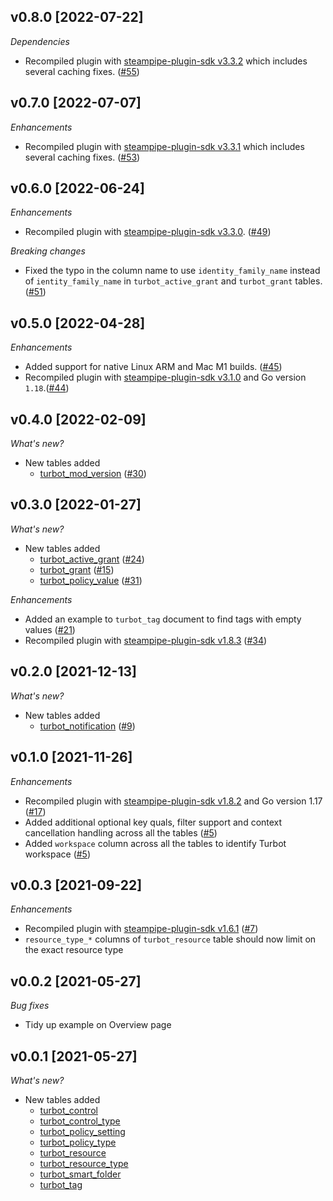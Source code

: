 ## v0.8.0 [2022-07-22]

_Dependencies_

- Recompiled plugin with [steampipe-plugin-sdk v3.3.2](https://github.com/turbot/steampipe-plugin-sdk/blob/main/CHANGELOG.md#v332--2022-07-11) which includes several caching fixes. ([#55](https://github.com/turbot/steampipe-plugin-turbot/pull/55))

## v0.7.0 [2022-07-07]

_Enhancements_

- Recompiled plugin with [steampipe-plugin-sdk v3.3.1](https://github.com/turbot/steampipe-plugin-sdk/blob/main/CHANGELOG.md#v331--2022-06-30) which includes several caching fixes. ([#53](https://github.com/turbot/steampipe-plugin-turbot/pull/53))

## v0.6.0 [2022-06-24]

_Enhancements_

- Recompiled plugin with [steampipe-plugin-sdk v3.3.0](https://github.com/turbot/steampipe-plugin-sdk/blob/main/CHANGELOG.md#v330--2022-06-22). ([#49](https://github.com/turbot/steampipe-plugin-turbot/pull/49))

_Breaking changes_

- Fixed the typo in the column name to use `identity_family_name` instead of `ientity_family_name` in `turbot_active_grant` and `turbot_grant` tables. ([#51](https://github.com/turbot/steampipe-plugin-turbot/pull/51))

## v0.5.0 [2022-04-28]

_Enhancements_

- Added support for native Linux ARM and Mac M1 builds. ([#45](https://github.com/turbot/steampipe-plugin-turbot/pull/45))
- Recompiled plugin with [steampipe-plugin-sdk v3.1.0](https://github.com/turbot/steampipe-plugin-sdk/blob/main/CHANGELOG.md#v310--2022-03-30) and Go version `1.18`.([#44](https://github.com/turbot/steampipe-plugin-turbot/pull/44))

## v0.4.0 [2022-02-09]

_What's new?_

- New tables added
  - [turbot_mod_version](https://hub.steampipe.io/plugins/turbot/turbot/tables/turbot_mod_version) ([#30](https://github.com/turbot/steampipe-plugin-turbot/pull/30))

## v0.3.0 [2022-01-27]

_What's new?_

- New tables added
  - [turbot_active_grant](https://hub.steampipe.io/plugins/turbot/turbot/tables/turbot_active_grant) ([#24](https://github.com/turbot/steampipe-plugin-turbot/pull/24))
  - [turbot_grant](https://hub.steampipe.io/plugins/turbot/turbot/tables/turbot_grant) ([#15](https://github.com/turbot/steampipe-plugin-turbot/pull/15))
  - [turbot_policy_value](https://hub.steampipe.io/plugins/turbot/turbot/tables/turbot_policy_value) ([#31](https://github.com/turbot/steampipe-plugin-turbot/pull/31))

_Enhancements_

- Added an example to `turbot_tag` document to find tags with empty values ([#21](https://github.com/turbot/steampipe-plugin-turbot/pull/21))
- Recompiled plugin with [steampipe-plugin-sdk v1.8.3](https://github.com/turbot/steampipe-plugin-sdk/blob/main/CHANGELOG.md#v183--2021-12-23) ([#34](https://github.com/turbot/steampipe-plugin-turbot/pull/34))

## v0.2.0 [2021-12-13]

_What's new?_

- New tables added
  - [turbot_notification](https://hub.steampipe.io/plugins/turbot/turbot/tables/turbot_notification) ([#9](https://github.com/turbot/steampipe-plugin-turbot/pull/9))

## v0.1.0 [2021-11-26]

_Enhancements_

- Recompiled plugin with [steampipe-plugin-sdk v1.8.2](https://github.com/turbot/steampipe-plugin-sdk/blob/main/CHANGELOG.md#v182--2021-11-22) and Go version 1.17 ([#17](https://github.com/turbot/steampipe-plugin-turbot/pull/17))
- Added additional optional key quals, filter support and context cancellation handling across all the tables ([#5](https://github.com/turbot/steampipe-plugin-turbot/pull/5))
- Added `workspace` column across all the tables to identify Turbot workspace ([#5](https://github.com/turbot/steampipe-plugin-turbot/pull/5))

## v0.0.3 [2021-09-22]

_Enhancements_

- Recompiled plugin with [steampipe-plugin-sdk v1.6.1](https://github.com/turbot/steampipe-plugin-sdk/blob/main/CHANGELOG.md#v161--2021-09-21) ([#7](https://github.com/turbot/steampipe-plugin-turbot/pull/7))
- `resource_type_*` columns of `turbot_resource` table should now limit on the exact resource type

## v0.0.2 [2021-05-27]

_Bug fixes_

- Tidy up example on Overview page

## v0.0.1 [2021-05-27]

_What's new?_

- New tables added
  - [turbot_control](https://hub.steampipe.io/plugins/turbot/turbot/tables/turbot_control)
  - [turbot_control_type](https://hub.steampipe.io/plugins/turbot/turbot/tables/turbot_control_type)
  - [turbot_policy_setting](https://hub.steampipe.io/plugins/turbot/turbot/tables/turbot_policy_setting)
  - [turbot_policy_type](https://hub.steampipe.io/plugins/turbot/turbot/tables/turbot_policy_type)
  - [turbot_resource](https://hub.steampipe.io/plugins/turbot/turbot/tables/turbot_resource)
  - [turbot_resource_type](https://hub.steampipe.io/plugins/turbot/turbot/tables/turbot_resource_type)
  - [turbot_smart_folder](https://hub.steampipe.io/plugins/turbot/turbot/tables/turbot_smart_folder)
  - [turbot_tag](https://hub.steampipe.io/plugins/turbot/turbot/tables/turbot_tag)
